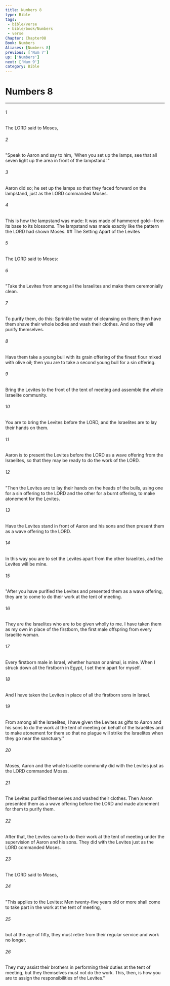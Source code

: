 ```yaml
---
title: Numbers 8
type: Bible
tags:
 - bible/verse
 - bible/book/Numbers
 - verse
Chapter: Chapter08
Book: Numbers
Aliases: [Numbers 8]
previous: ['Num 7']
up: ['Numbers']
next: ['Num 9']
category: Bible
---
```

# Numbers 8

***


###### 1 
The LORD said to Moses, 

###### 2 
"Speak to Aaron and say to him, 'When you set up the lamps, see that all seven light up the area in front of the lampstand.'" 

###### 3 
Aaron did so; he set up the lamps so that they faced forward on the lampstand, just as the LORD commanded Moses. 

###### 4 
This is how the lampstand was made: It was made of hammered gold--from its base to its blossoms. The lampstand was made exactly like the pattern the LORD had shown Moses. ## The Setting Apart of the Levites 

###### 5 
The LORD said to Moses: 

###### 6 
"Take the Levites from among all the Israelites and make them ceremonially clean. 

###### 7 
To purify them, do this: Sprinkle the water of cleansing on them; then have them shave their whole bodies and wash their clothes. And so they will purify themselves. 

###### 8 
Have them take a young bull with its grain offering of the finest flour mixed with olive oil; then you are to take a second young bull for a sin offering. 

###### 9 
Bring the Levites to the front of the tent of meeting and assemble the whole Israelite community. 

###### 10 
You are to bring the Levites before the LORD, and the Israelites are to lay their hands on them. 

###### 11 
Aaron is to present the Levites before the LORD as a wave offering from the Israelites, so that they may be ready to do the work of the LORD. 

###### 12 
"Then the Levites are to lay their hands on the heads of the bulls, using one for a sin offering to the LORD and the other for a burnt offering, to make atonement for the Levites. 

###### 13 
Have the Levites stand in front of Aaron and his sons and then present them as a wave offering to the LORD. 

###### 14 
In this way you are to set the Levites apart from the other Israelites, and the Levites will be mine. 

###### 15 
"After you have purified the Levites and presented them as a wave offering, they are to come to do their work at the tent of meeting. 

###### 16 
They are the Israelites who are to be given wholly to me. I have taken them as my own in place of the firstborn, the first male offspring from every Israelite woman. 

###### 17 
Every firstborn male in Israel, whether human or animal, is mine. When I struck down all the firstborn in Egypt, I set them apart for myself. 

###### 18 
And I have taken the Levites in place of all the firstborn sons in Israel. 

###### 19 
From among all the Israelites, I have given the Levites as gifts to Aaron and his sons to do the work at the tent of meeting on behalf of the Israelites and to make atonement for them so that no plague will strike the Israelites when they go near the sanctuary." 

###### 20 
Moses, Aaron and the whole Israelite community did with the Levites just as the LORD commanded Moses. 

###### 21 
The Levites purified themselves and washed their clothes. Then Aaron presented them as a wave offering before the LORD and made atonement for them to purify them. 

###### 22 
After that, the Levites came to do their work at the tent of meeting under the supervision of Aaron and his sons. They did with the Levites just as the LORD commanded Moses. 

###### 23 
The LORD said to Moses, 

###### 24 
"This applies to the Levites: Men twenty-five years old or more shall come to take part in the work at the tent of meeting, 

###### 25 
but at the age of fifty, they must retire from their regular service and work no longer. 

###### 26 
They may assist their brothers in performing their duties at the tent of meeting, but they themselves must not do the work. This, then, is how you are to assign the responsibilities of the Levites." 
